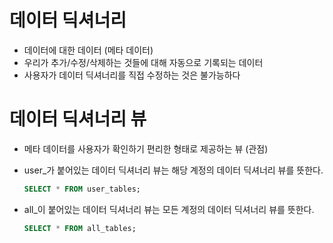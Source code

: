 # 데이터 딕셔너리

- 데이터에 대한 데이터 (메타 데이터)
- 우리가 추가/수정/삭제하는 것들에 대해 자동으로 기록되는 데이터
- 사용자가 데이터 딕셔너리를 직접 수정하는 것은 불가능하다



# 데이터 딕셔너리 뷰

- 메타 데이터를 사용자가 확인하기 편리한 형태로 제공하는 뷰 (관점)

- user_가 붙어있는 데이터 딕셔너리 뷰는 해당 계정의 데이터 딕셔너리 뷰를 뜻한다.

  ```sql
  SELECT * FROM user_tables;
  ```

- all_이 붙어있는 데이터 딕셔너리 뷰는 모든 계정의 데이터 딕셔너리 뷰를 뜻한다.

  ```sql
  SELECT * FROM all_tables;
  ```


